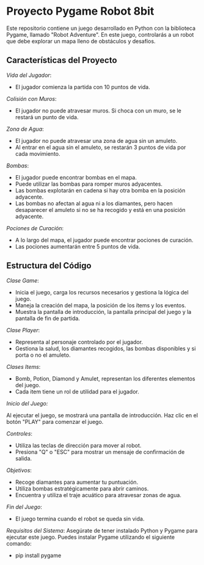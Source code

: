 # Proyecto Pygame Robot 8bit 
Este repositorio contiene un juego desarrollado en Python con la biblioteca Pygame, llamado "Robot Adventure". En este juego, controlarás a un robot que debe explorar un mapa lleno de obstáculos y desafíos.

## Características del Proyecto

*Vida del Jugador*:

- El jugador comienza la partida con 10 puntos de vida.
  
*Colisión con Muros*:

- El jugador no puede atravesar muros. Si choca con un muro, se le restará un punto de vida.

*Zona de Agua*:

- El jugador no puede atravesar una zona de agua sin un amuleto.
- Al entrar en el agua sin el amuleto, se restarán 3 puntos de vida por cada movimiento.

*Bombas*:

- El jugador puede encontrar bombas en el mapa.
- Puede utilizar las bombas para romper muros adyacentes.
- Las bombas explotarán en cadena si hay otra bomba en la posición adyacente.
- Las bombas no afectan al agua ni a los diamantes, pero hacen desaparecer el amuleto si no se ha recogido y está en una posición adyacente.

*Pociones de Curación*:

- A lo largo del mapa, el jugador puede encontrar pociones de curación.
- Las pociones aumentarán entre 5 puntos de vida.

## Estructura del Código

*Clase Game*:

- Inicia el juego, carga los recursos necesarios y gestiona la lógica del juego.
- Maneja la creación del mapa, la posición de los ítems y los eventos.
- Muestra la pantalla de introducción, la pantalla principal del juego y la pantalla de fin de partida.

*Clase Player*:

- Representa al personaje controlado por el jugador.
- Gestiona la salud, los diamantes recogidos, las bombas disponibles y si porta o no el amuleto.
  
*Clases Items*:

- Bomb, Potion, Diamond y Amulet, representan los diferentes elementos del juego.
- Cada item tiene un rol de utilidad para el jugador.
  
*Inicio del Juego:*

Al ejecutar el juego, se mostrará una pantalla de introducción.
Haz clic en el botón "PLAY" para comenzar el juego.

*Controles*:

- Utiliza las teclas de dirección para mover al robot.
- Presiona "Q" o "ESC" para mostrar un mensaje de confirmación de salida.
  
*Objetivos*:

- Recoge diamantes para aumentar tu puntuación.
- Utiliza bombas estratégicamente para abrir caminos.
- Encuentra y utiliza el traje acuático para atravesar zonas de agua.
  
*Fin del Juego*:

- El juego termina cuando el robot se queda sin vida.

*Requisitos del Sistema*:
Asegúrate de tener instalado Python y Pygame para ejecutar este juego. Puedes instalar Pygame utilizando el siguiente comando:

- pip install pygame
